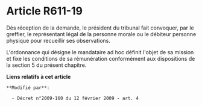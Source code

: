 # Article R611-19

Dès réception de la demande, le président du tribunal fait convoquer, par le greffier, le représentant légal de la personne
morale ou le débiteur personne physique pour recueillir ses observations.

L'ordonnance qui désigne le mandataire ad hoc définit l'objet de sa mission et fixe les conditions de sa rémunération
conformément aux dispositions de la section 5 du présent chapitre.

**Liens relatifs à cet article**

	**Modifié par**:

	  - Décret n°2009-160 du 12 février 2009 - art. 4
